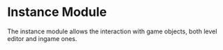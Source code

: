 # Instance Module
The instance module allows the interaction with game objects, both level editor and ingame ones.